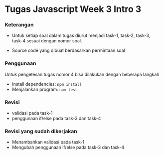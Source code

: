 # Tugas Javascript Week 3 Intro 3

### Keterangan
-  Untuk setiap soal dalam tugas diurut menjadi task-1, task-2, task-3, task-4 sesuai dengan nomor soal.

- Source code yang dibuat berdasarkan permintaan soal

### Penggunaan
Untuk pengetesan tugas nomor 4 bisa dilakukan dengan beberapa langkah
- Install dependencies: `npm install`
- Menjalankan program: `npm test`

### Revisi
- validasi pada task-1
- penggunaan if/else pada task-3 dan task-4

### Revisi yang sudah dikerjakan
- Menambahkan validasi pada task-1
- Mengubah penggunaan if/else pada task-3 dan task-4
